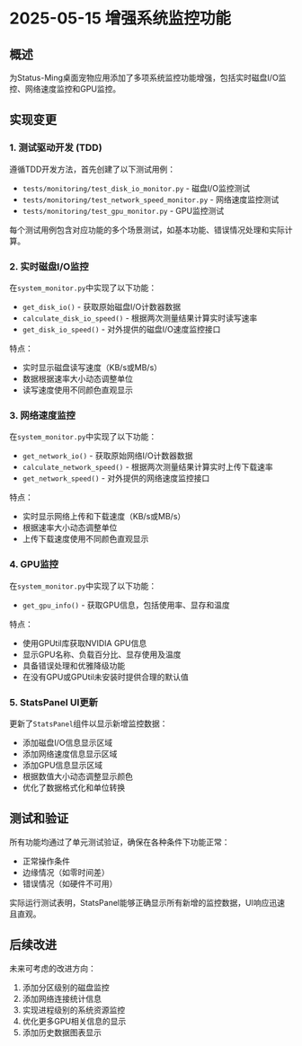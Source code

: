 # 2025-05-15 增强系统监控功能

## 概述

为Status-Ming桌面宠物应用添加了多项系统监控功能增强，包括实时磁盘I/O监控、网络速度监控和GPU监控。

## 实现变更

### 1. 测试驱动开发 (TDD)

遵循TDD开发方法，首先创建了以下测试用例：

- `tests/monitoring/test_disk_io_monitor.py` - 磁盘I/O监控测试
- `tests/monitoring/test_network_speed_monitor.py` - 网络速度监控测试
- `tests/monitoring/test_gpu_monitor.py` - GPU监控测试

每个测试用例包含对应功能的多个场景测试，如基本功能、错误情况处理和实际计算。

### 2. 实时磁盘I/O监控

在`system_monitor.py`中实现了以下功能：

- `get_disk_io()` - 获取原始磁盘I/O计数器数据
- `calculate_disk_io_speed()` - 根据两次测量结果计算实时读写速率
- `get_disk_io_speed()` - 对外提供的磁盘I/O速度监控接口

特点：
- 实时显示磁盘读写速度（KB/s或MB/s）
- 数据根据速率大小动态调整单位
- 读写速度使用不同颜色直观显示

### 3. 网络速度监控

在`system_monitor.py`中实现了以下功能：

- `get_network_io()` - 获取原始网络I/O计数器数据
- `calculate_network_speed()` - 根据两次测量结果计算实时上传下载速率
- `get_network_speed()` - 对外提供的网络速度监控接口

特点：
- 实时显示网络上传和下载速度（KB/s或MB/s）
- 根据速率大小动态调整单位
- 上传下载速度使用不同颜色直观显示

### 4. GPU监控

在`system_monitor.py`中实现了以下功能：

- `get_gpu_info()` - 获取GPU信息，包括使用率、显存和温度

特点：
- 使用GPUtil库获取NVIDIA GPU信息
- 显示GPU名称、负载百分比、显存使用及温度
- 具备错误处理和优雅降级功能
- 在没有GPU或GPUtil未安装时提供合理的默认值

### 5. StatsPanel UI更新

更新了`StatsPanel`组件以显示新增监控数据：

- 添加磁盘I/O信息显示区域
- 添加网络速度信息显示区域
- 添加GPU信息显示区域
- 根据数值大小动态调整显示颜色
- 优化了数据格式化和单位转换

## 测试和验证

所有功能均通过了单元测试验证，确保在各种条件下功能正常：

- 正常操作条件
- 边缘情况（如零时间差）
- 错误情况（如硬件不可用）

实际运行测试表明，StatsPanel能够正确显示所有新增的监控数据，UI响应迅速且直观。

## 后续改进

未来可考虑的改进方向：

1. 添加分区级别的磁盘监控
2. 添加网络连接统计信息
3. 实现进程级别的系统资源监控
4. 优化更多GPU相关信息的显示
5. 添加历史数据图表显示 